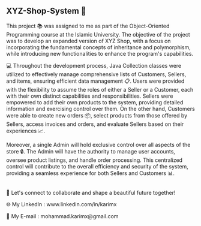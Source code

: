 ## XYZ-Shop-System 🛒

<p>This project 📚 was assigned to me as part of the Object-Oriented Programming course at the Islamic University. The objective of the project was to develop an expanded version of XYZ Shop, with a focus on incorporating the fundamental concepts of inheritance and polymorphism, while introducing new functionalities to enhance the program's capabilities.</p>

<p>💻 Throughout the development process, Java Collection classes were utilized to effectively manage comprehensive lists of Customers, Sellers, and items, ensuring efficient data management 📋. Users were provided with the flexibility to assume the roles of either a Seller or a Customer, each with their own distinct capabilities and responsibilities. Sellers were empowered to add their own products to the system, providing detailed information and exercising control over them. On the other hand, Customers were able to create new orders 📦, select products from those offered by Sellers, access invoices and orders, and evaluate Sellers based on their experiences 📈.</p>

<p>Moreover, a single Admin will hold exclusive control over all aspects of the store 🔒. The Admin will have the authority to manage user accounts, oversee product listings, and handle order processing. This centralized control will contribute to the overall efficiency and security of the system, providing a seamless experience for both Sellers and Customers 📊.</p>

##
<p>🚀 Let's connect to collaborate and shape a beautiful future together! </p>
<p>🌐 My LinkedIn : www.linkedin.com/in/karimx </p>
<p>📩 My E-mail : mohammad.karimx@gmail.com </p>

